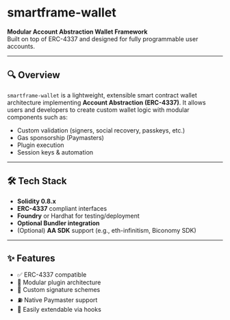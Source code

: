 # smartframe-wallet

**Modular Account Abstraction Wallet Framework**  
Built on top of ERC-4337 and designed for fully programmable user accounts.

---

## 🔍 Overview

`smartframe-wallet` is a lightweight, extensible smart contract wallet architecture implementing **Account Abstraction (ERC-4337)**. It allows users and developers to create custom wallet logic with modular components such as:

- Custom validation (signers, social recovery, passkeys, etc.)
- Gas sponsorship (Paymasters)
- Plugin execution
- Session keys & automation

---

## 🛠️ Tech Stack

- **Solidity 0.8.x**
- **ERC-4337** compliant interfaces
- **Foundry** or Hardhat for testing/deployment
- **Optional Bundler integration**
- (Optional) **AA SDK** support (e.g., eth-infinitism, Biconomy SDK)

---

## ✨ Features

- ✅ ERC-4337 compatible
- 🔌 Modular plugin architecture
- 🔐 Custom signature schemes
- ⛽ Native Paymaster support
- 🧩 Easily extendable via hooks


